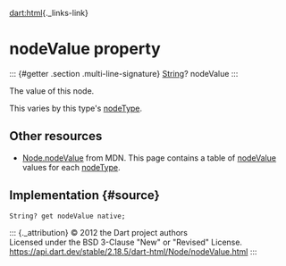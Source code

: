 [dart:html](../../dart-html/dart-html-library){._links-link}

nodeValue property
==================

::: {#getter .section .multi-line-signature}
[String](../../dart-core/string-class)? nodeValue
:::

The value of this node.

This varies by this type\'s [nodeType](nodetype).

Other resources
---------------

-   [Node.nodeValue](https://developer.mozilla.org/en-US/docs/Web/API/Node.nodeValue)
    from MDN. This page contains a table of [nodeValue](nodevalue)
    values for each [nodeType](nodetype).

Implementation {#source}
--------------

``` {.language-dart data-language="dart"}
String? get nodeValue native;
```

::: {._attribution}
© 2012 the Dart project authors\
Licensed under the BSD 3-Clause \"New\" or \"Revised\" License.\
<https://api.dart.dev/stable/2.18.5/dart-html/Node/nodeValue.html>
:::
